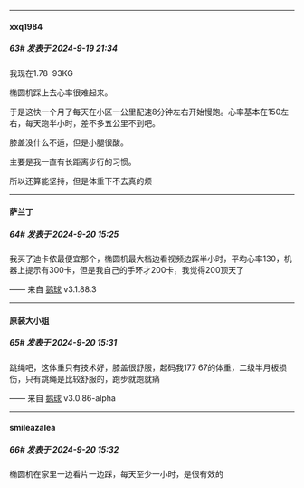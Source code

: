 ﻿
*****

####  xxq1984  
##### 63#       发表于 2024-9-19 21:34

我现在1.78  93KG

椭圆机踩上去心率很难起来。

于是这快一个月了每天在小区一公里配速8分钟左右开始慢跑。心率基本在150左右，每天跑半小时，差不多五公里不到吧。

膝盖没什么不适，但是小腿很酸。

主要是我一直有长距离步行的习惯。

所以还算能坚持，但是体重下不去真的烦


*****

####  萨兰丁  
##### 64#       发表于 2024-9-20 15:25

我买了迪卡侬最便宜那个，椭圆机最大档边看视频边踩半小时，平均心率130，机器上提示有300卡，但是我自己的手环才200卡，我觉得200顶天了

—— 来自 [鹅球](https://www.pgyer.com/GcUxKd4w) v3.1.88.3


*****

####  原装大小姐  
##### 65#       发表于 2024-9-20 15:31

跳绳吧，这体重只有技术好，膝盖很舒服，起码我177 67的体重，二级半月板损伤，只有跳绳是比较舒服的，跑步就跑就痛

—— 来自 [鹅球](https://www.pgyer.com/xfPejhuq) v3.0.86-alpha

*****

####  smileazalea  
##### 66#       发表于 2024-9-20 15:32

椭圆机在家里一边看片一边踩，每天至少一小时，是很有效的

